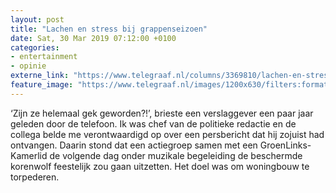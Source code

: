 ```yaml
---
layout: post
title: "Lachen en stress bij grappenseizoen"
date: Sat, 30 Mar 2019 07:12:00 +0100
categories: 
- entertainment 
- opinie 
externe_link: "https://www.telegraaf.nl/columns/3369810/lachen-en-stress-bij-grappenseizoen"
feature_image: "https://www.telegraaf.nl/images/1200x630/filters:format(jpeg):quality(80)/cdn-kiosk-api.telegraaf.nl/e14edbd6-52b2-11e9-b866-0218eaf05005.jpg"
---
```


<p class="intro">‘Zijn ze helemaal gek geworden?!’, brieste een verslaggever een paar jaar geleden door de telefoon. Ik was chef van de politieke redactie en de collega belde me verontwaardigd op over een persbericht dat hij zojuist had ontvangen. Daarin stond dat een actiegroep samen met een GroenLinks-Kamerlid de volgende dag onder muzikale begeleiding de beschermde korenwolf feestelijk zou gaan uitzetten. Het doel was om woningbouw te torpederen.</p>
